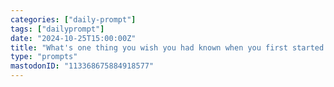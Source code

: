 ```yaml
---
categories: ["daily-prompt"]
tags: ["dailyprompt"]
date: "2024-10-25T15:00:00Z"
title: "What's one thing you wish you had known when you first started your career as a programmer?"
type: "prompts"
mastodonID: "113368675884918577"
---
```

